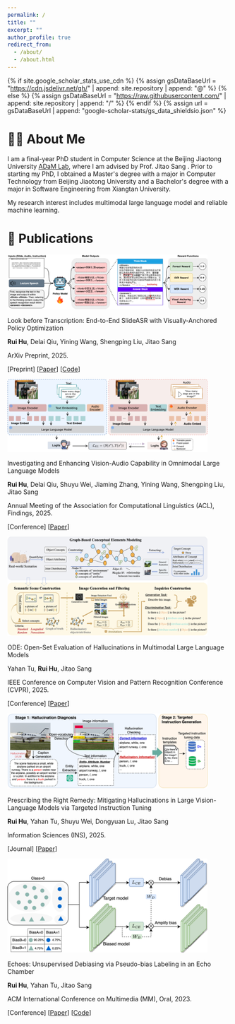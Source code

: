 ```yaml
---
permalink: /
title: ""
excerpt: ""
author_profile: true
redirect_from: 
  - /about/
  - /about.html
---
```


{% if site.google_scholar_stats_use_cdn %}
{% assign gsDataBaseUrl = "https://cdn.jsdelivr.net/gh/" | append: site.repository | append: "@" %}
{% else %}
{% assign gsDataBaseUrl = "https://raw.githubusercontent.com/" | append: site.repository | append: "/" %}
{% endif %}
{% assign url = gsDataBaseUrl | append: "google-scholar-stats/gs_data_shieldsio.json" %}


# 🧑‍🎨 About Me 

<span class='anchor' id='about-me'></span>
I am a final-year PhD student in Computer Science at the Beijing Jiaotong University <a href="http://adam-bjtu.org/">ADaM Lab</a>, where I am advised by Prof. Jitao Sang </a>. Prior to starting my PhD, I obtained a Master's degree with a major in Computer Technology from Beijing Jiaotong University and a Bachelor's degree with a major in Software Engineering from Xiangtan University.

My research interest includes multimodal large language model and reliable machine learning.

# 📝 Publications 

<div class='paper-box'><div class='paper-box-image'><div><div class="badge"></div><img src='images/VAPO.png' alt="sym" width="90%"></div></div>
<div class='paper-box-text' markdown="1">


Look before Transcription: End-to-End SlideASR with Visually-Anchored Policy Optimization

**Rui Hu**, Delai Qiu, Yining Wang, Shengping Liu, Jitao Sang

ArXiv Preprint, 2025.

[Preprint] [[Paper](https://arxiv.org/pdf/2510.08618)] [[Code](https://github/isruihu/SlideASR-Bench)]

</div></div>

<div class='paper-box'><div class='paper-box-image'><div><div class="badge"></div><img src='images/Self-KD.png' alt="sym" width="90%"></div></div>
<div class='paper-box-text' markdown="1">


Investigating and Enhancing Vision-Audio Capability in Omnimodal Large Language Models

**Rui Hu**, Delai Qiu, Shuyu Wei, Jiaming Zhang, Yining Wang, Shengping Liu, Jitao Sang

Annual Meeting of the Association for Computational Linguistics  (ACL), Findings, 2025.

[Conference] [[Paper](https://arxiv.org/pdf/2503.00059)]

</div></div>


<div class='paper-box'><div class='paper-box-image'><div><div class="badge"></div><img src='images/ODE.png' alt="sym" width="90%"></div></div>
<div class='paper-box-text' markdown="1">

ODE: Open-Set Evaluation of Hallucinations in Multimodal Large Language Models

Yahan Tu, **Rui Hu**, Jitao Sang

IEEE Conference on Computer Vision and Pattern Recognition Conference (CVPR), 2025.

[Conference] [[Paper](https://openaccess.thecvf.com/content/CVPR2025/papers/Tu_ODE_Open-Set_Evaluation_of_Hallucinations_in_Multimodal_Large_Language_Models_CVPR_2025_paper.pdf)]


</div></div>

<div class='paper-box'><div class='paper-box-image'><div><div class="badge"></div><img src='images/DFTG.png' alt="sym" width="90%"></div></div>
<div class='paper-box-text' markdown="1">

Prescribing the Right Remedy: Mitigating Hallucinations in Large Vision-Language Models via Targeted Instruction Tuning

**Rui Hu**, Yahan Tu, Shuyu Wei, Dongyuan Lu, Jitao Sang

Information Sciences (INS), 2025.

[Journal] [[Paper](https://arxiv.org/pdf/2404.10332)]

</div></div>

<div class='paper-box'><div class='paper-box-image'><div><div class="badge"></div><img src='images/Echoes.png' alt="sym" width="90%"></div></div>
<div class='paper-box-text' markdown="1">

Echoes: Unsupervised Debiasing via Pseudo-bias Labeling in an Echo Chamber

**Rui Hu**, Yahan Tu, Jitao Sang

ACM International Conference on Multimedia (MM), Oral, 2023.

[Conference] [[Paper](https://arxiv.org/pdf/2305.04043)] [[Code](https://github/isruihu/Echoes)]

</div></div>
